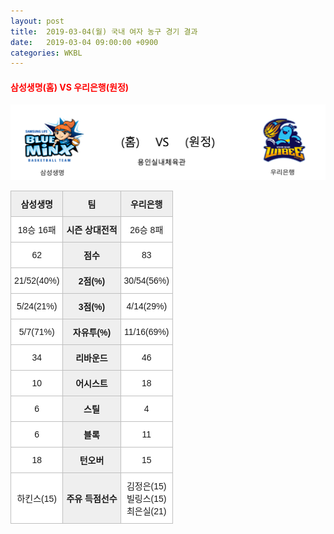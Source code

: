 ```yaml
---
layout: post
title:  2019-03-04(월) 국내 여자 농구 경기 결과
date:   2019-03-04 09:00:00 +0900
categories: WKBL
---
```


#### <span style="color:red"> 삼성생명(홈) VS 우리은행(원정) </span>
![삼성생명_우리은행.png](../images/wkbl/match/삼성생명_우리은행.png)

<style type="text/css">
.tg  {border-collapse:collapse;border-spacing:0;}
.tg td{font-family:Arial, sans-serif;font-size:14px;padding:10px 5px;border-style:solid;border-width:1px;overflow:hidden;word-break:normal;border-color:#c0c0c0;}
.tg th{font-family:Arial, sans-serif;font-size:14px;font-weight:normal;padding:10px 5px;border-style:solid;border-width:1px;overflow:hidden;word-break:normal;border-color:#c0c0c0;}
.tg .tg-dcpn{background-color:#ffffff;border-color:#c0c0c0;text-align:center;vertical-align:middle}
.tg .tg-txr3{background-color:#ffffff;border-color:#c0c0c0;text-align:center;vertical-align:middle}
.tg .tg-o8le{background-color:#efefef;border-color:#c0c0c0;text-align:center;vertical-align:middle}
.tg .tg-rr9t{font-weight:bold;background-color:#efefef;border-color:#c0c0c0;text-align:center;vertical-align:middle}
.tg .tg-wazi{background-color:#efefef;border-color:#c0c0c0;text-align:center;vertical-align:middle}
</style>

<table class="tg">
  <tr>
    <th class="tg-rr9t">삼성생명</th>
    <th class="tg-rr9t">팀</th>
    <th class="tg-rr9t">우리은행</th>
  </tr>
  <tr>
    <td class="tg-dcpn">18승 16패</td>
    <td class="tg-rr9t">시즌 상대전적</td>
    <td class="tg-dcpn">26승 8패</td>
  </tr>
  <tr>
    <td class="tg-dcpn">62</td>
    <td class="tg-rr9t">점수</td>
    <td class="tg-dcpn">83</td>
  </tr>
  <tr>
    <td class="tg-dcpn">21/52(40%)</td>
    <td class="tg-rr9t">2점(%)</td>
    <td class="tg-dcpn">30/54(56%)</td>
  </tr>
  <tr>
    <td class="tg-dcpn">5/24(21%)</td>
    <td class="tg-rr9t">3점(%)</td>
    <td class="tg-dcpn">4/14(29%)</td>
  </tr>
  <tr>
    <td class="tg-dcpn">5/7(71%)</td>
    <td class="tg-rr9t">자유투(%)</td>
    <td class="tg-dcpn">11/16(69%)</td>
  </tr>
  <tr>
    <td class="tg-dcpn">34</td>
    <td class="tg-rr9t">리바운드</td>
    <td class="tg-dcpn">46</td>
  </tr>
  <tr>
    <td class="tg-dcpn">10</td>
    <td class="tg-rr9t">어시스트</td>
    <td class="tg-dcpn">18</td>
  </tr>
  <tr>
    <td class="tg-dcpn">6</td>
    <td class="tg-rr9t">스틸</td>
    <td class="tg-dcpn">4</td>
  </tr>
  <tr>
    <td class="tg-dcpn">6</td>
    <td class="tg-rr9t">블록</td>
    <td class="tg-dcpn">11</td>
  </tr>
  <tr>
    <td class="tg-dcpn">18</td>
    <td class="tg-rr9t">턴오버</td>
    <td class="tg-dcpn">15</td>
  </tr>
  <tr>
    <td class="tg-dcpn">하킨스(15)</td>
    <td class="tg-rr9t">주유 득점선수</td>
    <td class="tg-dcpn">김정은(15)<br>빌링스(15)<br>최은실(21)</td>
  </tr>
</table>
